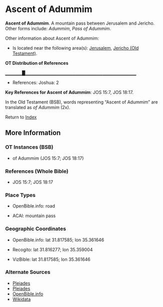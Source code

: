 # Ascent of Adummim
**Ascent of Adummim**. 
A mountain pass between Jerusalem and Jericho. 
Other forms include: 
*Adummim*, *Pass of Adummim*. 




Other information about Ascent of Adummim:


* Is located near the following area(s): 
[Jerusalem](Jerusalem.md), [Jericho (Old Testament)](Jericho.md). 


**OT Distribution of References**

▁▁▁▁▁█▁▁▁▁▁▁▁▁▁▁▁▁▁▁▁▁▁▁▁▁▁▁▁▁▁▁▁▁▁▁▁▁▁
* References: Joshua: 2



**Key References for Ascent of Adummim**: 
JOS 15:7, JOS 18:17. 


In the Old Testament (BSB), words representing “Ascent of Adummim” are translated as 
*of Adummim* (2x). 




Return to [Index](00-Index.md)

## More Information

### OT Instances (BSB)

* of Adummim (JOS 15:7; JOS 18:17)



### References (Whole Bible)

* JOS 15:7; JOS 18:17


### Place Types

* OpenBible.info: road

* ACAI: mountain pass



### Geographic Coordinates

* OpenBible.info: lat 31.817585; lon 35.361646

* Recogito: lat 31.816277; lon 35.359004

* VizBible: lat 31.817585; lon 35.361646



### Alternate Sources

* [Pleiades](https://pleiades.stoa.org/places/687961)
* [Pleiades](http://pleiades.stoa.org/places/687961)
* [OpenBible.info](https://www.openbible.info/geo/ancient/acf8790)
* [Wikidata](http://www.wikidata.org/entity/Q4685964)



